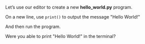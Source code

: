 Let’s use our editor to create a new **hello_world.py** program.

On a new line, use ``print()`` to output the message "Hello World!"

And then run the program.

Were you able to print "Hello World!" in the terminal?

